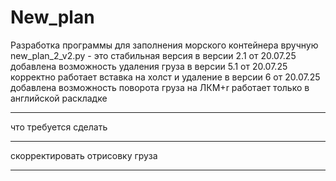 # New_plan
Разработка программы для заполнения морского контейнера вручную
new_plan_2_v2.py - это  стабильная версия
в версии 2.1 от 20.07.25 добавлена возможность удаления груза 
в версии 5.1 от 20.07.25 корректно работает вставка на холст и удаление
в версии 6 от 20.07.25 добавлена возможность поворота груза на ЛКМ+r работает только в английской раскладке
_____
что требуется сделать
_____
скорректировать отрисовку груза
___________

